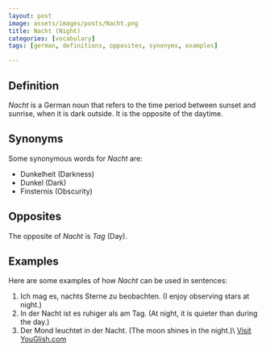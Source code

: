 ```yaml
---
layout: post
image: assets/images/posts/Nacht.png
title: Nacht (Night)
categories: [vocabulary]
tags: [german, definitions, opposites, synonyms, examples]

---
```


## Definition

*Nacht* is a German noun that refers to the time period between sunset and sunrise, when it is dark outside. It is the opposite of the daytime. 

## Synonyms

Some synonymous words for *Nacht* are:

- Dunkelheit (Darkness)
- Dunkel (Dark)
- Finsternis (Obscurity)

## Opposites

The opposite of *Nacht* is *Tag* (Day). 

## Examples

Here are some examples of how *Nacht* can be used in sentences:

1. Ich mag es, nachts Sterne zu beobachten. (I enjoy observing stars at night.)
2. In der Nacht ist es ruhiger als am Tag. (At night, it is quieter than during the day.)
3. Der Mond leuchtet in der Nacht. (The moon shines in the night.)\ <a id="yg-widget-0" class="youglish-widget" data-query="Nacht" data-lang="german" data-components="8412" data-auto-start="0" data-bkg-color="theme_light" data-title="How%20to%20pronounce%20Nacht%20in%20German"  rel="nofollow" href="https://youglish.com">Visit YouGlish.com</a><script async src="https://youglish.com/public/emb/widget.js" charset="utf-8"></script>